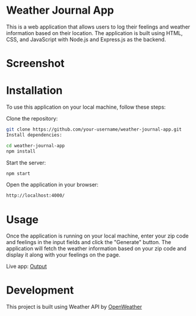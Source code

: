 # Weather Journal App

This is a web application that allows users to log their feelings and weather information based on their location. The application is built using HTML, CSS, and JavaScript with Node.js and Express.js as the backend.

# Screenshot

# Installation

To use this application on your local machine, follow these steps:

Clone the repository:

```bash
git clone https://github.com/your-username/weather-journal-app.git
Install dependencies:
```

```bash
cd weather-journal-app
npm install
```

Start the server:

```bash
npm start
```

Open the application in your browser:

```bash
http://localhost:4000/
```

# Usage

Once the application is running on your local machine, enter your zip code and feelings in the input fields and click the "Generate" button. The application will fetch the weather information based on your zip code and display it along with your feelings on the page.

Live app:
[Output](https://weather-feeling-backend.onrender.com/)

# Development

This project is built using Weather API by [OpenWeather](https://openweathermap.org/)
